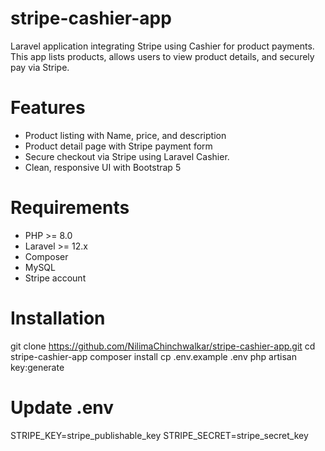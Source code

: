 # stripe-cashier-app
Laravel application integrating Stripe using Cashier for product payments.
This app lists products, allows users to view product details, and securely pay via Stripe.

# Features
- Product listing with Name, price, and description
- Product detail page with Stripe payment form
- Secure checkout via Stripe using Laravel Cashier.
- Clean, responsive UI with Bootstrap 5
  
# Requirements
- PHP >= 8.0
- Laravel >= 12.x
- Composer
- MySQL
- Stripe account

# Installation
git clone https://github.com/NilimaChinchwalkar/stripe-cashier-app.git
cd stripe-cashier-app
composer install
cp .env.example .env
php artisan key:generate

# Update .env
STRIPE_KEY=stripe_publishable_key
STRIPE_SECRET=stripe_secret_key
